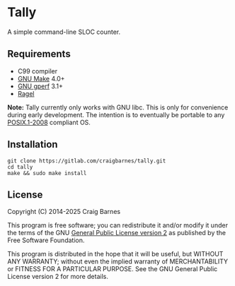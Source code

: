 Tally
=====

A simple command-line SLOC counter.

Requirements
------------

* C99 compiler
* [GNU Make] 4.0+
* [GNU gperf] 3.1+
* [Ragel]

**Note:** Tally currently only works with GNU libc. This is only for
convenience during early development. The intention is to eventually be
portable to any [POSIX.1-2008] compliant OS.

Installation
------------

    git clone https://gitlab.com/craigbarnes/tally.git
    cd tally
    make && sudo make install

License
-------

Copyright (C) 2014-2025 Craig Barnes

This program is free software; you can redistribute it and/or modify it
under the terms of the GNU [General Public License version 2] as published
by the Free Software Foundation.

This program is distributed in the hope that it will be useful, but
WITHOUT ANY WARRANTY; without even the implied warranty of
MERCHANTABILITY or FITNESS FOR A PARTICULAR PURPOSE. See the GNU General
Public License version 2 for more details.


[General Public License version 2]: https://www.gnu.org/licenses/old-licenses/gpl-2.0.html
[GNU Make]: https://www.gnu.org/software/make/
[GNU gperf]: https://www.gnu.org/software/gperf/
[Ragel]: https://www.colm.net/open-source/ragel/
[POSIX.1-2008]: https://pubs.opengroup.org/onlinepubs/9699919799/
